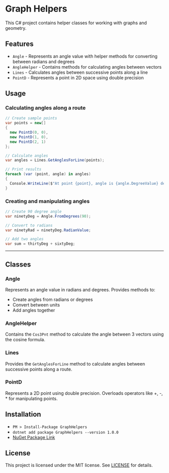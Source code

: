 # Graph Helpers

This C# project contains helper classes for working with graphs and geometry.

## Features

- `Angle` - Represents an angle value with helper methods for converting between radians and degrees  
- `AngleHelper` - Contains methods for calculating angles between vectors
- `Lines` - Calculates angles between successive points along a line
- `PointD` - Represents a point in 2D space using double precision

## Usage

### Calculating angles along a route

```csharp
// Create sample points
var points = new[] 
{
  new PointD(0, 0),
  new PointD(1, 0), 
  new PointD(2, 1)
};

// Calculate angles
var angles = Lines.GetAnglesForLine(points);

// Print results
foreach (var (point, angle) in angles)
{
  Console.WriteLine($"At point {point}, angle is {angle.DegreeValue} degrees");
}
```
### Creating and manipulating angles
```csharp
// Create 90 degree angle 
var ninetyDeg = Angle.FromDegrees(90);

// Convert to radians
var ninetyRad = ninetyDeg.RadianValue;

// Add two angles
var sum = thirtyDeg + sixtyDeg;
```
----
## Classes

### Angle

Represents an angle value in radians and degrees. Provides methods to:

- Create angles from radians or degrees
- Convert between units  
- Add angles together

### AngleHelper

Contains the `Cos3Pnt` method to calculate the angle between 3 vectors using the cosine formula.

### Lines  

Provides the `GetAnglesForLine` method to calculate angles between successive points along a route.

### PointD

Represents a 2D point using double precision. Overloads operators like +, -, * for manipulating points.

## Installation

 - `PM > Install-Package GraphHelpers`
 -  `dotnet add package GraphHelpers --version 1.0.0`
 -  [NuGet Package Link](https://www.nuget.org/packages/GraphHelpers/)

## License

This project is licensed under the MIT license. See [LICENSE](https://github.com/git/git-scm.com/blob/main/MIT-LICENSE.txt) for details.
